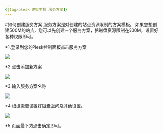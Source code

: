 ```yaml
---
{{tag>plesk 虚拟主机 服务方案}}
---
```

#如何创建服务方案
服务方案是对创建的站点资源限制的方案模板。 如果您想创建500M的站点，您可以先创建一个服务方案，把磁盘资源限制在500M，设置好各种权限即可。

*1.登录到您的Plesk控制面板点击服务方案

![](http://ww1.sinaimg.cn/large/a74e55b4jw1dzcumhc0v1j.jpg)

*2.点击添加新方案

![](http://ww3.sinaimg.cn/large/a74ecc4cjw1dzcupe3o8nj.jpg)

*3.输入服务方案名称

![](http://ww4.sinaimg.cn/large/a74eed94jw1dzcuszz0bpj.jpg)

*4.根据需要设置好磁盘空间及其他设置。

![](http://ww1.sinaimg.cn/large/a74e55b4jw1dzcuvcdgw6j.jpg)

*5.页面最下方点击确定即可。